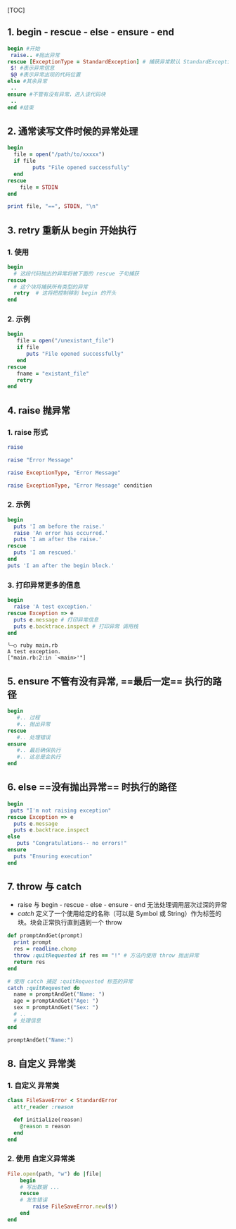[TOC]



## 1. begin - rescue - else - ensure - end

```ruby
begin #开始
 raise.. #抛出异常
rescue [ExceptionType = StandardException] # 捕获异常默认 StandardException
 $! #表示异常信息
 $@ #表示异常出现的代码位置
else #其余异常
 ..
ensure #不管有没有异常，进入该代码块
 ..
end #结束
```



## 2. 通常读写文件时候的异常处理

```ruby
begin
  file = open("/path/to/xxxxx")
  if file
		puts "File opened successfully"
  end
rescue
	file = STDIN
end

print file, "==", STDIN, "\n"
```



## 3. retry 重新从 begin 开始执行

### 1. 使用

```ruby
begin
  # 这段代码抛出的异常将被下面的 rescue 子句捕获
rescue
  # 这个块将捕获所有类型的异常
  retry  # 这将把控制移到 begin 的开头
end
```

### 2. 示例

```ruby
begin
   file = open("/unexistant_file")
   if file
      puts "File opened successfully"
   end
rescue
   fname = "existant_file"
   retry
end
```



## 4. raise 抛异常

### 1. raise 形式

```ruby
raise
```

```ruby
raise "Error Message"
```

```ruby
raise ExceptionType, "Error Message"
```

```ruby
raise ExceptionType, "Error Message" condition
```

### 2. 示例

```ruby
begin
  puts 'I am before the raise.' 
  raise 'An error has occurred.'
  puts 'I am after the raise.'
rescue
  puts 'I am rescued.'
end
puts 'I am after the begin block.'
```

### 3. 打印异常更多的信息

```ruby
begin
  raise 'A test exception.'
rescue Exception => e
  puts e.message # 打印异常信息
  puts e.backtrace.inspect # 打印异常 调用栈
end
```

```
╰─○ ruby main.rb
A test exception.
["main.rb:2:in `<main>'"]
```



## 5. ensure 不管有没有异常, ==最后一定== 执行的路径

```ruby
begin
   #.. 过程
   #.. 抛出异常
rescue
   #.. 处理错误
ensure
   #.. 最后确保执行
   #.. 这总是会执行
end
```



## 6. else ==没有抛出异常== 时执行的路径

```ruby
begin
 puts "I'm not raising exception"
rescue Exception => e
  puts e.message
  puts e.backtrace.inspect
else
   puts "Congratulations-- no errors!"
ensure
  puts "Ensuring execution"
end
```



## 7. throw 与 catch

- raise 与 begin - rescue - else - ensure - end 无法处理调用层次过深的异常
- *catch* 定义了一个使用给定的名称（可以是 Symbol 或 String）作为标签的块。块会正常执行直到遇到一个 throw

```ruby
def promptAndGet(prompt)
  print prompt
  res = readline.chomp
  throw :quitRequested if res == "!" # 方法内使用 throw 抛出异常
  return res
end

# 使用 catch 捕捉 :quitRequested 标签的异常
catch :quitRequested do
  name = promptAndGet("Name: ")
  age = promptAndGet("Age: ")
  sex = promptAndGet("Sex: ")
  # ..
  # 处理信息
end

promptAndGet("Name:")
```



## 8. 自定义 异常类

### 1. 自定义 异常类

```ruby
class FileSaveError < StandardError
  attr_reader :reason

  def initialize(reason)
  	@reason = reason
  end
end
```

### 2. 使用 自定义异常类

```ruby
File.open(path, "w") do |file|
	begin
    # 写出数据 ...
	rescue
    # 发生错误
		raise FileSaveError.new($!)
	end
end
```

